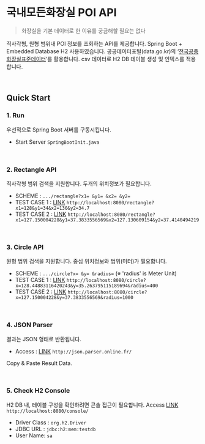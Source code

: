 국내모든화장실 POI API
===============================
> 화장실을 기본 데이터로 한 이유를 궁금해할 필요는 없다

직사각형, 원형 범위내 POI 정보를 조회하는 API를 제공합니다. Spring Boot + Embedded Database H2 사용하였습니다. 공공데이터포털(data.go.kr)의 ‘[전국공중화장실표준데이터](https://www.data.go.kr/subMain.jsp?param=REFUQUdSSURAMTUwMTI4OTI=#/L2NvbW0vY29tbW9uU2VhcmNoL2RhdGFzZXREZXRhaWwkQF4wMTJtMSRAXnB1YmxpY0RhdGFQaz0xNTAxMjg5MiRAXmJybUNkPU9DMDAwMyRAXm9yZ0luZGV4PURBVEFTRVQ=)’를 활용합니다. csv 데이터로 H2 DB 테이블 생성 및 인덱스를 적용합니다.

<br>

## Quick Start

### 1. Run
우선적으로 Spring Boot 서버를 구동시킵니다.
* Start Server ```SpringBootInit.java```

<br>

### 2. Rectangle API
직사각형 범위 검색을 지원합니다.  두개의 위치정보가 필요합니다.
* SCHEME : ```.../rectangle?x1= &y1= &x2= &y2=```
* TEST CASE 1 : [LINK](http://localhost:8080/rectangle?x1=128&y1=34&x2=130&y2=34.7) ```http://localhost:8080/rectangle?x1=128&y1=34&x2=130&y2=34.7```
* TEST CASE 2 : [LINK](http://localhost:8080/rectangle?x1=127.150004228&y1=37.3833556569&x2=127.130609154&y2=37.4140494219) ```http://localhost:8080/rectangle?x1=127.150004228&y1=37.3833556569&x2=127.130609154&y2=37.4140494219```

<br>

### 3. Circle API
원형 범위 검색을 지원합니다. 중심 위치정보와 범위(미터)가 필요합니다.
* SCHEME : ```.../circle?x= &y= &radius=```
(※ 'radius' is Meter Unit)
* TEST CASE 1 : [LINK](http://localhost:8080/circle?x=128.44883116420243&y=35.263795115189694&radius=400) ```http://localhost:8080/circle?x=128.44883116420243&y=35.263795115189694&radius=400```
* TEST CASE 2 : [LINK](http://localhost:8080/circle?x=127.150004228&y=37.3833556569&radius=1000) ```http://localhost:8080/circle?x=127.150004228&y=37.3833556569&radius=1000```

<br>

### 4. JSON Parser
결과는 JSON 형태로 반환됩니다.
* Access : [LINK](http://json.parser.online.fr/) ```http://json.parser.online.fr/```

Copy & Paste Result Data.

<br>

### 5. Check H2 Console
H2 DB 내, 테이블 구성을 확인하려면 콘솔 접근이 필요합니다.
Access [LINK](http://localhost:8080/console/) ```http://localhost:8080/console/```

* Driver Class : ```org.h2.Driver```
* JDBC URL : ```jdbc:h2:mem:testdb```
* User Name: ```sa```

